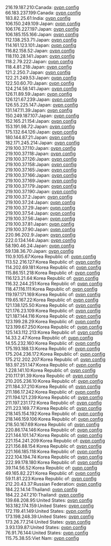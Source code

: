 216.19.187.210:Canada: [ovpn config](vpn/216_19_187_210.ovpn)  
66.183.237.199:Canada: [ovpn config](vpn/66_183_237_199.ovpn)  
183.82.25.61:India: [ovpn config](vpn/183_82_25_61.ovpn)  
106.150.249.109:Japan: [ovpn config](vpn/106_150_249_109.ovpn)  
106.176.227.197:Japan: [ovpn config](vpn/106_176_227_197.ovpn)  
106.185.155.166:Japan: [ovpn config](vpn/106_185_155_166.ovpn)  
112.138.253.71:Japan: [ovpn config](vpn/112_138_253_71.ovpn)  
114.161.123.101:Japan: [ovpn config](vpn/114_161_123_101.ovpn)  
116.82.158.52:Japan: [ovpn config](vpn/116_82_158_52.ovpn)  
118.110.28.141:Japan: [ovpn config](vpn/118_110_28_141.ovpn)  
118.2.79.222:Japan: [ovpn config](vpn/118_2_79_222.ovpn)  
118.4.81.218:Japan: [ovpn config](vpn/118_4_81_218.ovpn)  
121.2.250.7:Japan: [ovpn config](vpn/121_2_250_7.ovpn)  
122.21.249.53:Japan: [ovpn config](vpn/122_21_249_53.ovpn)  
122.50.60.70:Japan: [ovpn config](vpn/122_50_60_70.ovpn)  
124.214.58.141:Japan: [ovpn config](vpn/124_214_58_141.ovpn)  
126.11.89.59:Japan: [ovpn config](vpn/126_11_89_59.ovpn)  
126.121.67.239:Japan: [ovpn config](vpn/126_121_67_239.ovpn)  
126.55.225.147:Japan: [ovpn config](vpn/126_55_225_147.ovpn)  
131.147.11.39:Japan: [ovpn config](vpn/131_147_11_39.ovpn)  
150.249.187.107:Japan: [ovpn config](vpn/150_249_187_107.ovpn)  
152.165.21.154:Japan: [ovpn config](vpn/152_165_21_154.ovpn)  
153.191.98.72:Japan: [ovpn config](vpn/153_191_98_72.ovpn)  
175.132.64.126:Japan: [ovpn config](vpn/175_132_64_126.ovpn)  
180.144.87.21:Japan: [ovpn config](vpn/180_144_87_21.ovpn)  
182.171.245.214:Japan: [ovpn config](vpn/182_171_245_214.ovpn)  
219.100.37.110:Japan: [ovpn config](vpn/219_100_37_110.ovpn)  
219.100.37.118:Japan: [ovpn config](vpn/219_100_37_118.ovpn)  
219.100.37.126:Japan: [ovpn config](vpn/219_100_37_126.ovpn)  
219.100.37.158:Japan: [ovpn config](vpn/219_100_37_158.ovpn)  
219.100.37.165:Japan: [ovpn config](vpn/219_100_37_165.ovpn)  
219.100.37.166:Japan: [ovpn config](vpn/219_100_37_166.ovpn)  
219.100.37.169:Japan: [ovpn config](vpn/219_100_37_169.ovpn)  
219.100.37.179:Japan: [ovpn config](vpn/219_100_37_179.ovpn)  
219.100.37.190:Japan: [ovpn config](vpn/219_100_37_190.ovpn)  
219.100.37.2:Japan: [ovpn config](vpn/219_100_37_2.ovpn)  
219.100.37.24:Japan: [ovpn config](vpn/219_100_37_24.ovpn)  
219.100.37.29:Japan: [ovpn config](vpn/219_100_37_29.ovpn)  
219.100.37.54:Japan: [ovpn config](vpn/219_100_37_54.ovpn)  
219.100.37.56:Japan: [ovpn config](vpn/219_100_37_56.ovpn)  
219.100.37.81:Japan: [ovpn config](vpn/219_100_37_81.ovpn)  
219.100.37.90:Japan: [ovpn config](vpn/219_100_37_90.ovpn)  
220.96.202.9:Japan: [ovpn config](vpn/220_96_202_9.ovpn)  
222.0.134.144:Japan: [ovpn config](vpn/222_0_134_144.ovpn)  
58.190.46.24:Japan: [ovpn config](vpn/58_190_46_24.ovpn)  
59.138.36.70:Japan: [ovpn config](vpn/59_138_36_70.ovpn)  
110.9.105.67:Korea Republic of: [ovpn config](vpn/110_9_105_67.ovpn)  
113.52.216.127:Korea Republic of: [ovpn config](vpn/113_52_216_127.ovpn)  
114.202.69.181:Korea Republic of: [ovpn config](vpn/114_202_69_181.ovpn)  
115.86.151.218:Korea Republic of: [ovpn config](vpn/115_86_151_218.ovpn)  
116.123.21.64:Korea Republic of: [ovpn config](vpn/116_123_21_64.ovpn)  
116.32.244.251:Korea Republic of: [ovpn config](vpn/116_32_244_251.ovpn)  
118.47.116.111:Korea Republic of: [ovpn config](vpn/118_47_116_111.ovpn)  
119.197.171.169:Korea Republic of: [ovpn config](vpn/119_197_171_169.ovpn)  
119.65.167.22:Korea Republic of: [ovpn config](vpn/119_65_167_22.ovpn)  
121.138.125.50:Korea Republic of: [ovpn config](vpn/121_138_125_50.ovpn)  
121.176.23.109:Korea Republic of: [ovpn config](vpn/121_176_23_109.ovpn)  
121.187.144.116:Korea Republic of: [ovpn config](vpn/121_187_144_116.ovpn)  
123.199.28.29:Korea Republic of: [ovpn config](vpn/123_199_28_29.ovpn)  
123.199.67.250:Korea Republic of: [ovpn config](vpn/123_199_67_250.ovpn)  
125.143.112.213:Korea Republic of: [ovpn config](vpn/125_143_112_213.ovpn)  
14.33.2.47:Korea Republic of: [ovpn config](vpn/14_33_2_47.ovpn)  
14.55.232.160:Korea Republic of: [ovpn config](vpn/14_55_232_160.ovpn)  
175.193.188.13:Korea Republic of: [ovpn config](vpn/175_193_188_13.ovpn)  
175.204.236.172:Korea Republic of: [ovpn config](vpn/175_204_236_172.ovpn)  
175.212.202.207:Korea Republic of: [ovpn config](vpn/175_212_202_207.ovpn)  
183.97.251.147:Korea Republic of: [ovpn config](vpn/183_97_251_147.ovpn)  
1.228.141.10:Korea Republic of: [ovpn config](vpn/1_228_141_10.ovpn)  
210.117.91.39:Korea Republic of: [ovpn config](vpn/210_117_91_39.ovpn)  
210.205.236.10:Korea Republic of: [ovpn config](vpn/210_205_236_10.ovpn)  
211.184.37.210:Korea Republic of: [ovpn config](vpn/211_184_37_210.ovpn)  
211.186.17.242:Korea Republic of: [ovpn config](vpn/211_186_17_242.ovpn)  
211.194.121.239:Korea Republic of: [ovpn config](vpn/211_194_121_239.ovpn)  
211.197.231.172:Korea Republic of: [ovpn config](vpn/211_197_231_172.ovpn)  
211.223.169.77:Korea Republic of: [ovpn config](vpn/211_223_169_77.ovpn)  
218.145.154.192:Korea Republic of: [ovpn config](vpn/218_145_154_192.ovpn)  
218.146.159.106:Korea Republic of: [ovpn config](vpn/218_146_159_106.ovpn)  
218.50.167.69:Korea Republic of: [ovpn config](vpn/218_50_167_69.ovpn)  
220.86.174.146:Korea Republic of: [ovpn config](vpn/220_86_174_146.ovpn)  
221.144.101.147:Korea Republic of: [ovpn config](vpn/221_144_101_147.ovpn)  
221.154.241.209:Korea Republic of: [ovpn config](vpn/221_154_241_209.ovpn)  
221.156.88.154:Korea Republic of: [ovpn config](vpn/221_156_88_154.ovpn)  
221.166.185.118:Korea Republic of: [ovpn config](vpn/221_166_185_118.ovpn)  
222.104.194.74:Korea Republic of: [ovpn config](vpn/222_104_194_74.ovpn)  
222.99.178.180:Korea Republic of: [ovpn config](vpn/222_99_178_180.ovpn)  
39.114.56.52:Korea Republic of: [ovpn config](vpn/39_114_56_52.ovpn)  
49.165.82.221:Korea Republic of: [ovpn config](vpn/49_165_82_221.ovpn)  
59.11.81.223:Korea Republic of: [ovpn config](vpn/59_11_81_223.ovpn)  
212.20.43.37:Russian Federation: [ovpn config](vpn/212_20_43_37.ovpn)  
184.22.14.14:Thailand: [ovpn config](vpn/184_22_14_14.ovpn)  
184.22.247.210:Thailand: [ovpn config](vpn/184_22_247_210.ovpn)  
139.68.208.95:United States: [ovpn config](vpn/139_68_208_95.ovpn)  
163.182.174.159:United States: [ovpn config](vpn/163_182_174_159.ovpn)  
172.119.41.149:United States: [ovpn config](vpn/172_119_41_149.ovpn)  
173.198.248.39:United States: [ovpn config](vpn/173_198_248_39.ovpn)  
173.26.77.214:United States: [ovpn config](vpn/173_26_77_214.ovpn)  
3.93.139.87:United States: [ovpn config](vpn/3_93_139_87.ovpn)  
76.91.76.144:United States: [ovpn config](vpn/76_91_76_144.ovpn)  
115.75.38.55:Viet Nam: [ovpn config](vpn/115_75_38_55.ovpn)  
